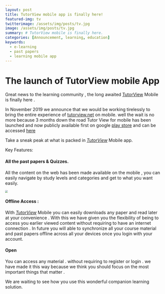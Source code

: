 ```yaml
---
layout: post
title: TutorView mobile app is finally here!
featured-img: tv
twitterimage: /assets/img/posts/tv.jpg
image: /assets/img/posts/tv.jpg
summary: # TutorView mobile is finally here.
categories: [Announcement, learning, education]
keywords:
  - e-learning
  - past papers 
  - learning mobile app
---
```



# **The launch of TutorView mobile App**

Great news to the learning community , the long awaited [TutorView](https://tutorview.net/) Mobile is finally  here .

In November 2019 we announce that we would be working tirelessly to bring the entire experience of [tutorview.net](tutorview.net) on mobile. well the wait is no more because 3 months down the road Tutor View for mobile has been launched and now publicly available first on google [play store](https://play.google.com/store/apps/details?id=com.hamsoftug.tutorview) and can be accessed  [here](https://play.google.com/store/apps/details?id=com.hamsoftug.tutorview)  



Take a sneak peak at what is packed in *[TutorView](https://tutorview.net/)* Mobile app.

Key Features:

#### All the past papers & Quizzes.

All the content on the web has been made available on the mobile , you can easily navigate by study levels and categories and get to what you want easily.

<img src="https://blog.hamsoftug.com/assets/img/posts_contents/tutorviewmobile.png" style="zoom:50%;" />



#### Offline Access :

With *[TutorView](https://tutorview.net/)* Mobile you can easily downloads any paper and read later at your convenience . With this we have given you the flexibility of being to  access you earlier viewed content without requiring to have an internet connection . In  future you will able to synchronize all your course material and past papers offline across all your devices once you login with your account.

#### Open

You can access any material . without requiring to register or login . we have made it this way because we think you should focus on the most important things that matter .



We are waiting to see how you use this wonderful companion learning solution.